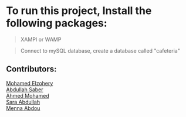 # To run this project, Install the following packages:

> XAMPI or WAMP

> Connect to mySQL database, create a database called "cafeteria"

## Contributors:

<a href="https://github.com/mohamed-elzohery" target="_blank">Mohamed Elzohery</a> <br/>
<a href="https://github.com/abdullahSaber1" target="_blank">Abdullah Saber</a><br/>
<a href="https://github.com/ahmedmohamed1990" target="_blank">Ahmed Mohamed</a><br/>
<a href="https://github.com/saraabdalla238" target="_blank">Sara Abdullah</a><br/>
<a href="https://github.com/Menna-Abdou" target="_blank">Menna Abdou</a><br/>
